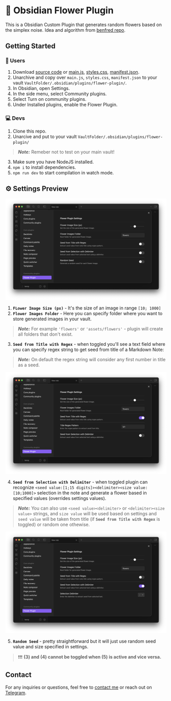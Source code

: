 # 🌻 Obsidian Flower Plugin

This is a Obsidian Custom Plugin that generates random flowers based on the simplex noise. Idea and algorithm from [benfred repo](https://github.com/benfred/simplex-flowers).

## Getting Started

### 🗿 Users

1. Download [source code](https://github.com/skirt-owner/flower-plugin/archive/refs/heads/master.zip) or [main.js](./main.js), [styles.css](./styles.css), [manifest.json](./manifest.json).
2. Unarchive and copy over `main.js`, `styles.css`, `manifest.json` to your vault `VaultFolder/.obsidian/plugins/flower-plugin/`.
3. In Obsidian, open Settings.
4. In the side menu, select Community plugins.
5. Select Turn on community plugins.
6. Under Installed plugins, enable the Flower Plugin.

### 💻 Devs

1. Clone this repo.
2. Unarcive and put to your vault `VaultFolder/.obsidian/plugins/flower-plugin/`
> **_Note:_** Remeber not to test on your main vault!
3. Make sure you have NodeJS installed.
4. `npm i` to install dependencies.
5. `npm run dev` to start compilation in watch mode.

## ⚙️ Settings Preview

![Settings Preview](./assets/settings.png)

1. **`FLower Image Size (px)`** - It's the size of an image in range `[10; 1000]`
2. **`Flower Images Folder`** - Here you can specify folder where you want to store generated images in your vault.
> **_Note:_** For example `'flowers'` or `'assets/flowers'` - plugin will create all folders that don't exist.
3. **`Seed from Title with Regex`** - when toggled you'll see a text field where you can specify regex string to get seed from title of a Markdown Note:
> **_Note:_** On default the regex string will consider any first number in title as a seed.

![Seed from Title with Regex](./assets/seed_from_title.png)

4. **`Seed from Selection with Delimiter`** - when toggled plugin can recognize `<seed value:[1;15 digits]><delimiter><size value:[10;1000]>` selection in the note and generate a flower based in specified values (overrides settings values).
> **_Note:_** You can also use `<seed value><delimiter>` or `<delimiter><size value>` strings, and `size value` will be used based on settings and `seed value` will be taken from title (if **`Seed from Title with Regex`** is toggled) or random one othewise.

![alt text](./assets/seed_with_selection.png)

5. **`Random Seed`** - pretty straightforward but it will just use random seed value and size specified in settings.

> ❗❗❗ **(3) and (4) cannot be toggled when (5) is active and vice versa.**

## Contact

For any inquiries or questions, feel free to [contact me](mailto:skirtsfield@gmail.com) or reach out on [Telegram](https://t.me/skirtsfield).
